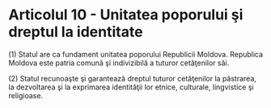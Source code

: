 # Articolul 10 - Unitatea poporului şi dreptul la identitate

(1) Statul are ca fundament unitatea poporului Republicii Moldova. Republica Moldova este patria comună şi indivizibilă a tuturor cetăţenilor săi.

(2) Statul recunoaşte şi garantează dreptul tuturor cetăţenilor la păstrarea, la dezvoltarea şi la exprimarea identităţii lor etnice, culturale, lingvistice şi religioase.